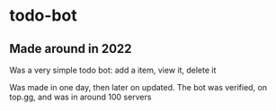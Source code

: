 # todo-bot

## Made around in 2022

Was a very simple todo bot: add a item, view it, delete it

Was made in one day, then later on updated. The bot was verified, on top.gg, and was in around 100 servers
